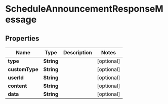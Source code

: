 

# ScheduleAnnouncementResponseMessage


## Properties

Name | Type | Description | Notes
------------ | ------------- | ------------- | -------------
**type** | **String** |  |  [optional]
**customType** | **String** |  |  [optional]
**userId** | **String** |  |  [optional]
**content** | **String** |  |  [optional]
**data** | **String** |  |  [optional]



